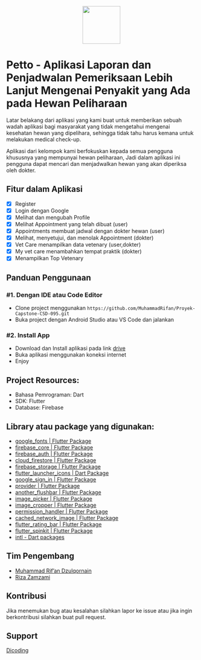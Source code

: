 <p align="center">
  <img height="100" src="https://github.com/MuhammadRifan/Proyek-Capstone-CSD-095/blob/master/assets/images/pets.png">
</p>

# Petto - Aplikasi Laporan dan Penjadwalan Pemeriksaan Lebih Lanjut Mengenai Penyakit yang Ada pada Hewan Peliharaan

Latar belakang dari aplikasi yang kami buat untuk memberikan sebuah wadah aplikasi bagi masyarakat yang tidak mengetahui mengenai kesehatan hewan yang dipelihara, sehingga tidak tahu harus kemana untuk melakukan medical check-up. 

Aplikasi dari kelompok kami berfokuskan kepada semua pengguna khususnya yang mempunyai hewan peliharaan, Jadi dalam aplikasi ini pengguna dapat mencari dan menjadwalkan hewan yang akan diperiksa oleh dokter.

##  Fitur dalam Aplikasi
-  [x] Register
-  [x] Login dengan Google
-  [x] Melihat dan mengubah Profile
-  [x] Melihat Appointment yang telah dibuat (user)
-  [x] Appointments membuat jadwal dengan dokter hewan (user)
-  [x] Melihat, menyetujui, dan menolak Appointment (dokter)
-  [x] Vet Care menampilkan data vetenary (user,dokter)
-  [x] My vet care menambahkan tempat praktik (dokter)
-  [x] Menampilkan Top Vetenary

## Panduan Penggunaan
### #1. Dengan IDE atau Code Editor
- Clone project menggunakan `https://github.com/MuhammadRifan/Proyek-Capstone-CSD-095.git`
- Buka project dengan Android Studio atau VS Code dan jalankan
### #2. Install App
- Download dan Install aplikasi pada link [drive](https://drive.google.com/file/d/1bkba4o2pN5DzDgWVU00xCMC-3g5FgCI2/view) 
- Buka aplikasi menggunakan koneksi internet
- Enjoy

## Project Resources: 

- Bahasa Pemrograman: Dart
- SDK: Flutter
- Database: Firebase

## Library atau package yang digunakan:
- [google_fonts | Flutter Package](https://pub.dev/packages/google_fonts)
- [firebase_core | Flutter Package](https://pub.dev/packages/firebase_core)
- [firebase_auth | Flutter Package](https://pub.dev/packages/firebase_auth)
- [cloud_firestore | Flutter Package](https://pub.dev/packages/cloud_firestore)
- [firebase_storage | Flutter Package](https://pub.dev/packages/firebase_storage)
- [flutter_launcher_icons | Dart Package](https://pub.dev/packages/flutter_launcher_icons/install)
- [google_sign_in | Flutter Package](https://pub.dev/packages/google_sign_in)
- [provider | Flutter Package](https://pub.dev/packages/provider)
- [another_flushbar | Flutter Package](https://pub.dev/packages/another_flushbar)
- [image_picker | Flutter Package](https://pub.dev/packages/image_picker)
- [image_cropper | Flutter Package](https://pub.dev/packages/image_cropper)
- [permission_handler | Flutter Package](https://pub.dev/packages/permission_handler)
- [cached_network_image | Flutter Package](https://pub.dev/packages/cached_network_image)
- [flutter_rating_bar | Flutter Package](https://pub.dev/packages/flutter_rating_bar)
- [flutter_spinkit | Flutter Package](https://pub.dev/packages/flutter_spinkit)
- [intl - Dart packages](https://pub.dev/packages/intl)

## Tim Pengembang
- [Muhammad Rif’an Dzulqornain](https://github.com/MuhammadRifan)
- [Riza Zamzami](https://github.com/mindflayers10)

## Kontribusi
Jika menemukan bug atau kesalahan silahkan lapor ke issue atau jika ingin berkontribusi silahkan buat pull request.

## Support
[Dicoding](https://dicoding.com/)
